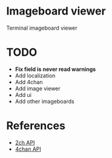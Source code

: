 # Imageboard viewer
Terminal imageboard viewer

# TODO
- **Fix field is never read warnings**
- Add localization
- Add 4chan
- Add image viewer
- Add ui
- Add other imageboards

# References
- [2ch API](https://2ch.hk/abu/res/42375.html)
- [4chan API](https://github.com/4chan/4chan-API)
